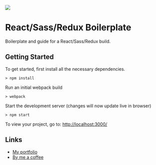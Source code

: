 ![](http://i.imgur.com/DUiL9yn.png)

# React/Sass/Redux Boilerplate

Boilerplate and guide for a React/Sass/Redux build.

## Getting Started

To get started, first install all the necessary dependencies.
```
> npm install
```

Run an initial webpack build
```
> webpack
```

Start the development server (changes will now update live in browser)
```
> npm start
```

To view your project, go to: [http://localhost:3000/](http://localhost:3000/)


## Links

- [My portfolio](https://ridwan.co.uk/)
- [By me a coffee](https://ko-fi.com/R1D1M1LL)


